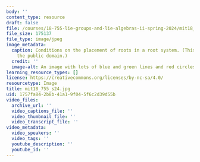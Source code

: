 ```yaml
---
body: ''
content_type: resource
draft: false
file: /courses/18-755-lie-groups-and-lie-algebras-ii-spring-2024/mit18_755_s24.jpg
file_size: 175137
file_type: image/jpeg
image_metadata:
  caption: Conditions on the placement of roots in a root system. (This image is in
    the public domain.)
  credit: ''
  image-alt: An image with lots of blue and green lines and red circles.
learning_resource_types: []
license: https://creativecommons.org/licenses/by-nc-sa/4.0/
resourcetype: Image
title: mit18_755_s24.jpg
uid: 1757fa84-2b8b-41a1-9f04-5f6c2d39d55b
video_files:
  archive_url: ''
  video_captions_file: ''
  video_thumbnail_file: ''
  video_transcript_file: ''
video_metadata:
  video_speakers: ''
  video_tags: ''
  youtube_description: ''
  youtube_id: ''
---
```


